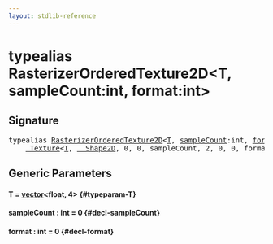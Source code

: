 ```yaml
---
layout: stdlib-reference
---
```


# typealias RasterizerOrderedTexture2D\<T, sampleCount:int, format:int\>

## Signature

<pre>
<span class='code_keyword'>typealias</span> <a href="/stdlib-reference/types/RasterizerOrderedTexture2D" class="code_type">RasterizerOrderedTexture2D</a>&lt;<a href="/stdlib-reference/types/RasterizerOrderedTexture2D#typeparam-T" class="code_type">T</a>, <a href="/stdlib-reference/types/RasterizerOrderedTexture2D#typeparam-sampleCount" class="code_var">sampleCount</a>:int, <a href="/stdlib-reference/types/RasterizerOrderedTexture2D#typeparam-format" class="code_var">format</a>:int&gt; = 
    <a href="/stdlib-reference/types/Texture/index" class="code_type">_Texture</a>&lt;<a href="/stdlib-reference/types/Texture/index#typeparam-T" class="code_type">T</a>, <a href="/stdlib-reference/types/Shape2D/index" class="code_type">__Shape2D</a>, 0, 0, sampleCount, 2, 0, 0, format&gt;;
</pre>

## Generic Parameters

#### T  = [vector](/stdlib-reference/types/vector/index)\<float, 4\> {#typeparam-T}
#### sampleCount  : int = 0 {#decl-sampleCount}
#### format  : int = 0 {#decl-format}

